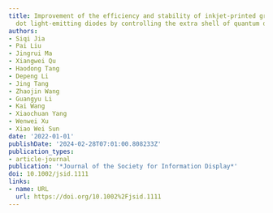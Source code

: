 ```yaml
---
title: Improvement of the efficiency and stability of inkjet-printed green quantum
  dot light-emitting diodes by controlling the extra shell of quantum dot
authors:
- Siqi Jia
- Pai Liu
- Jingrui Ma
- Xiangwei Qu
- Haodong Tang
- Depeng Li
- Jing Tang
- Zhaojin Wang
- Guangyu Li
- Kai Wang
- Xiaochuan Yang
- Wenwei Xu
- Xiao Wei Sun
date: '2022-01-01'
publishDate: '2024-02-28T07:01:00.808233Z'
publication_types:
- article-journal
publication: '*Journal of the Society for Information Display*'
doi: 10.1002/jsid.1111
links:
- name: URL
  url: https://doi.org/10.1002%2Fjsid.1111
---
```

